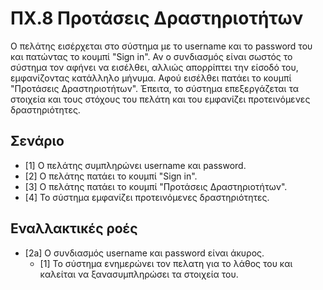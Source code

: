 # ΠΧ.8 Προτάσεις Δραστηριοτήτων
Ο πελάτης εισέρχεται στο σύστημα με το username και το password του και πατώντας το κουμπί "Sign in".
Αν ο συνδιασμός είναι σωστός το σύστημα τον αφήνει να εισέλθει, αλλιώς απορρίπτει την είσοδό του, εμφανίζοντας κατάλληλο μήνυμα.
Αφού εισέλθει πατάει το κουμπί "Προτάσεις Δραστηριοτήτων". Έπειτα, το σύστημα επεξεργάζεται τα στοιχεία και τους στόχους του πελάτη και του εμφανίζει προτεινόμενες δραστηριότητες.
## Σενάριο
* [1] O πελάτης συμπληρώνει username και password.
* [2] Ο πελάτης πατάει το κουμπί "Sign in".
* [3] O πελάτης πατάει τo κουμπί "Προτάσεις Δραστηριοτήτων".
* [4] Το σύστημα εμφανίζει προτεινόμενες δραστηριότητες.
## Εναλλακτικές ροές
* [2a] O συνδιασμός username και password είναι άκυρος.
  * [1] Το σύστημα ενημερώνει τον πελατη για το λάθος του και καλείται να ξανασυμπληρώσει τα στοιχεία του.
